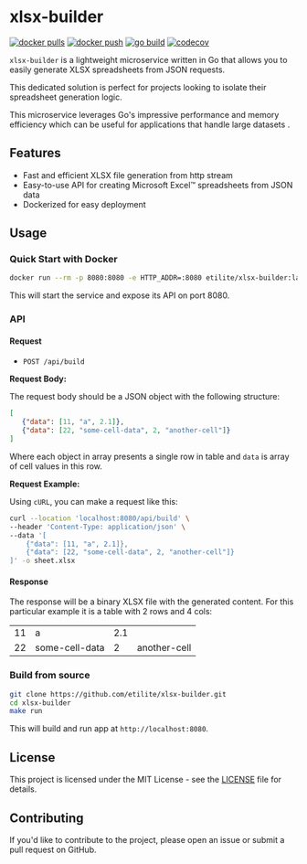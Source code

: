 # xlsx-builder
[![docker pulls](https://img.shields.io/docker/pulls/etilite/xlsx-builder)](https://hub.docker.com/r/etilite/xlsx-builder)
[![docker push](https://github.com/etilite/xlsx-builder/actions/workflows/docker.yml/badge.svg)](https://github.com/etilite/xlsx-builder/actions/workflows/docker.yml)
[![go build](https://github.com/etilite/xlsx-builder/actions/workflows/go.yml/badge.svg)](https://github.com/etilite/xlsx-builder/actions/workflows/go.yml)
[![codecov](https://codecov.io/gh/etilite/xlsx-builder/graph/badge.svg?token=PYVPKWSEP1)](https://codecov.io/gh/etilite/xlsx-builder)

`xlsx-builder` is a lightweight microservice written in Go that allows you to easily generate XLSX spreadsheets from JSON requests.

This dedicated solution is perfect for projects looking to isolate their spreadsheet generation logic.

This microservice leverages Go's impressive performance and memory efficiency which can be useful for applications that handle large datasets .

## Features

- Fast and efficient XLSX file generation from http stream
- Easy-to-use API for creating Microsoft Excel™ spreadsheets from JSON data
- Dockerized for easy deployment

## Usage
### Quick Start with Docker

```sh
docker run --rm -p 8080:8080 -e HTTP_ADDR=:8080 etilite/xlsx-builder:latest
```

This will start the service and expose its API on port 8080.

### API

#### Request
- `POST /api/build`

**Request Body:**

The request body should be a JSON object with the following structure:

```json
[
   {"data": [11, "a", 2.1]},
   {"data": [22, "some-cell-data", 2, "another-cell"]}
]
```
Where each object in array presents a single row in table and `data` is array of cell values in this row.

**Request Example:**

Using `cURL`, you can make a request like this:

```sh
curl --location 'localhost:8080/api/build' \
--header 'Content-Type: application/json' \
--data '[
    {"data": [11, "a", 2.1]},
    {"data": [22, "some-cell-data", 2, "another-cell"]}
]' -o sheet.xlsx
```

#### Response

The response will be a binary XLSX file with the generated content. 
For this particular example it is a table with 2 rows and 4 cols:

|    |                |     |              |
|----|----------------|-----|--------------|
| 11 | a              | 2.1 |              |
| 22 | some-cell-data | 2   | another-cell |

### Build from source

```sh
git clone https://github.com/etilite/xlsx-builder.git
cd xlsx-builder
make run
```
This will build and run app at `http://localhost:8080`.

## License

This project is licensed under the MIT License - see the [LICENSE](LICENSE) file for details.

## Contributing

If you'd like to contribute to the project, please open an issue or submit a pull request on GitHub.